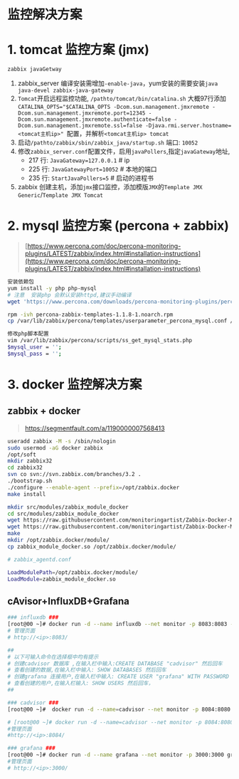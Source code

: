 # 监控解决方案


# 1. tomcat 监控方案 (jmx)
`zabbix javaGetway`  
1. zabbix_server 编译安装需增加`-enable-java`，yum安装的需要安装`java java-devel zabbix-java-gateway`
2. `Tomcat`开启远程监控功能, `/pathto/tomcat/bin/catalina.sh` 大概97行添加`CATALINA_OPTS="$CATALINA_OPTS -Dcom.sun.management.jmxremote -Dcom.sun.management.jmxremote.port=12345 -Dcom.sun.management.jmxremote.authenticate=false -Dcom.sun.management.jmxremote.ssl=false -Djava.rmi.server.hostname=<tomcat主机ip>" `配置，并解析`<tomcat主机ip> tomcat`  
2. 启动`/pathto/zabbix/sbin/zabbix_java/startup.sh`   端口: `10052`
3. 修改`zabbix_server.conf`配置文件，启用`javaPollers`,指定`javaGateway`地址,  
    - 217 行: `JavaGateway=127.0.0.1`  # ip  
    - 225 行: `JavaGatewayPort=10052`  # 本地的端口  
    - 235 行: `StartJavaPollers=5`  # 启动的进程书  
4. zabbix 创建主机，添加`jmx`接口监控，添加模版`JMX`的`Template JMX Generic`/`Template JMX Tomcat` 


# 2. mysql 监控方案 (percona + zabbix)

> [https://www.percona.com/doc/percona-monitoring-plugins/LATEST/zabbix/index.html#installation-instructions](https://www.percona.com/doc/percona-monitoring-plugins/LATEST/zabbix/index.html#installation-instructions)  

```bash
安装依赖包
yum install -y php php-mysql
# 注意  安装php 会默认安装httpd,建议手动编译 
wget 'https://www.percona.com/downloads/percona-monitoring-plugins/percona-monitoring-plugins-1.1.8/binary/redhat/7/x86_64/percona-zabbix-templates-1.1.8-1.noarch.rpm'

rpm -ivh percona-zabbix-templates-1.1.8-1.noarch.rpm
cp /var/lib/zabbix/percona/templates/userparameter_percona_mysql.conf /usr/local/zabbix/etc/zabbix/zabbix_agentd.d/

修改php脚本配置
vim /var/lib/zabbix/percona/scripts/ss_get_mysql_stats.php                                                                                                     
$mysql_user = '';
$mysql_pass = '';
```
# 3. docker 监控解决方案

## zabbix  + docker 

> https://segmentfault.com/a/1190000007568413
```bash
useradd zabbix -M -s /sbin/nologin
sudo usermod -aG docker zabbix
/opt/soft 
mkdir zabbix32 
cd zabbix32 
svn co svn://svn.zabbix.com/branches/3.2 . 
./bootstrap.sh 
./configure --enable-agent --prefix=/opt/zabbix.docker
make install

mkdir src/modules/zabbix_module_docker
cd src/modules/zabbix_module_docker
wget https://raw.githubusercontent.com/monitoringartist/Zabbix-Docker-Monitoring/master/src/modules/zabbix_module_docker/zabbix_module_docker.c
wget https://raw.githubusercontent.com/monitoringartist/Zabbix-Docker-Monitoring/master/src/modules/zabbix_module_docker/Makefile
make
mkdir /opt/zabbix.docker/module/
cp zabbix_module_docker.so /opt/zabbix.docker/module/ 

# zabbix_agentd.conf

LoadModulePath=/opt/zabbix.docker/module/
LoadModule=zabbix_module_docker.so

```

## cAvisor+InfluxDB+Grafana
```bash
### influxdb ###
[root@00 ~]# docker run -d --name influxdb --net monitor -p 8083:8083 -p 8086:8086 tutum/influxdb
# 管理页面
# http://<ip>:8083/ 

##
# 以下可输入命令在选择框中均有提示 
# 创建cadvisor 数据库 ,在输入栏中输入:CREATE DATABASE "cadvisor" 然后回车
# 查看创建的数据,在输入栏中输入: SHOW DATABASES 然后回车
# 创建grafana 连接用户,在输入栏中输入: CREATE USER "grafana" WITH PASSWORD 'xxxxxx' 然后回车
# 查看创建的用户,在输入栏输入: SHOW USERS 然后回车，
##

### cadvisor ### 
[root@00 ~]#  docker run -d --name=cadvisor --net monitor -p 8084:8080 -v /:/rootfs:ro  -v /var/run:/var/run -v /sys:/sys:ro -v /var/lib/docker:/var/lib/docker:ro google/cadvisor -storage_driver=influxdb -storage_driver_db=cadvisor -storage_driver_host=influxdb:8086

# [root@00 ~]# docker run -d --name=cadvisor --net monitor -p 8084:8080 --mount type=bind,src=/,dst=/rootfs,ro --mount type=bind,src=/var/run,dst=/var/run --mount type=bind,src=/sys,dst=/sys,ro --mount type=bind,src=/var/lib/docker,dst=/var/lib/docker,ro google/cadvisor -storage_driver=influxdb -storage_driver_db=cadvisor -storage_driver_host=influxdb:8086
#管理页面
#http://<ip>:8084/

### grafana ### 
[root@00 ~]# docker run -d --name grafana --net monitor -p 3000:3000 grafana/grafana 
#管理页面
# http://<ip>:3000/
```

